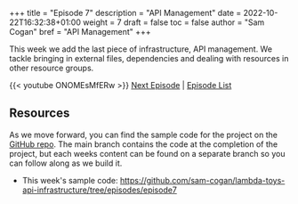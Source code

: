 +++
title = "Episode 7"
description = "API Management"
date = 2022-10-22T16:32:38+01:00
weight = 7
draft = false
toc = false
author = "Sam Cogan"
bref = "API Management"
+++

This week we add the last piece of infrastructure, API management. We tackle bringing in external files, dependencies and dealing with resources in other resource groups.

{{< youtube ONOMEsMfERw >}}
[Next Episode](/docs/episode-8) | [Episode List](/docs)

## Resources

As we move forward, you can find the sample code for the project on the  [GitHub repo](https://github.com/sam-cogan/lambda-toys-api-infrastructure/). The main branch contains the code at the completion of the project, but each weeks content can be found on a separate branch so you can follow along as we build it.

- This week's sample code:  https://github.com/sam-cogan/lambda-toys-api-infrastructure/tree/episodes/episode7